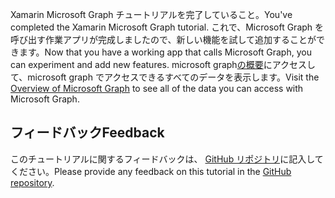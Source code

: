 <!-- markdownlint-disable MD002 MD041 -->

<span data-ttu-id="da4fc-101">Xamarin Microsoft Graph チュートリアルを完了していること。</span><span class="sxs-lookup"><span data-stu-id="da4fc-101">You've completed the Xamarin Microsoft Graph tutorial.</span></span> <span data-ttu-id="da4fc-102">これで、Microsoft Graph を呼び出す作業アプリが完成しましたので、新しい機能を試して追加することができます。</span><span class="sxs-lookup"><span data-stu-id="da4fc-102">Now that you have a working app that calls Microsoft Graph, you can experiment and add new features.</span></span> <span data-ttu-id="da4fc-103">microsoft graph[の概要](/graph/overview)にアクセスして、microsoft graph でアクセスできるすべてのデータを表示します。</span><span class="sxs-lookup"><span data-stu-id="da4fc-103">Visit the [Overview of Microsoft Graph](/graph/overview) to see all of the data you can access with Microsoft Graph.</span></span>

## <a name="feedback"></a><span data-ttu-id="da4fc-104">フィードバック</span><span class="sxs-lookup"><span data-stu-id="da4fc-104">Feedback</span></span>

<span data-ttu-id="da4fc-105">このチュートリアルに関するフィードバックは、 [GitHub リポジトリ](https://github.com/microsoftgraph/msgraph-training-xamarin)に記入してください。</span><span class="sxs-lookup"><span data-stu-id="da4fc-105">Please provide any feedback on this tutorial in the [GitHub repository](https://github.com/microsoftgraph/msgraph-training-xamarin).</span></span>